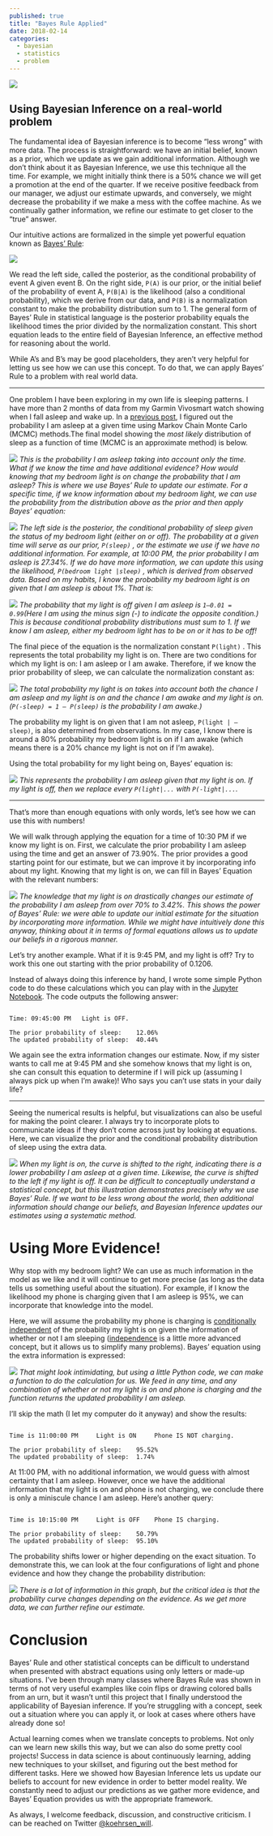 ```yaml
---
published: true
title: "Bayes Rule Applied"
date: 2018-02-14
categories:
  - bayesian
  - statistics
  - problem
---
```


![](https://miro.medium.com/max/2000/1*X-Nr5zIt4Nm-7ucZsKtxbg.jpeg?q=20)

## Using Bayesian Inference on a real-world problem

The fundamental idea of Bayesian inference is to become “less wrong” with more data. The process is straightforward: we have an initial belief, known as a prior, which we update as we gain additional information. Although we don’t think about it as Bayesian Inference, we use this technique all the time. For example, we might initially think there is a 50% chance we will get a promotion at the end of the quarter. If we receive positive feedback from our manager, we adjust our estimate upwards, and conversely, we might decrease the probability if we make a mess with the coffee machine. As we continually gather information, we refine our estimate to get closer to the “true” answer.

Our intuitive actions are formalized in the simple yet powerful equation known as [Bayes’ Rule](http://www.eecs.qmul.ac.uk/~norman/BBNs/Bayes_rule.htm?):

![](https://miro.medium.com/max/2000/1*cZc4ICYYheIZf1Py358C-w.png?q=20)

We read the left side, called the posterior, as the conditional probability of event A given event B. On the right side, `P(A)` is our prior, or the initial belief of the probability of event A, `P(B|A)` is the likelihood (also a conditional probability), which we derive from our data, and `P(B)` is a normalization constant to make the probability distribution sum to 1\. The general form of Bayes’ Rule in statistical language is the posterior probability equals the likelihood times the prior divided by the normalization constant. This short equation leads to the entire field of Bayesian Inference, an effective method for reasoning about the world.

<!--more-->

While A’s and B’s may be good placeholders, they aren’t very helpful for letting us see how we can use this concept. To do that, we can apply Bayes’ Rule to a problem with real world data.

* * *

One problem I have been exploring in my own life is sleeping patterns. I have more than 2 months of data from my Garmin Vivosmart watch showing when I fall asleep and wake up. In a [previous post](/markov-chain-monte-carlo-in-python-44f7e609be98?), I figured out the probability I am asleep at a given time using Markov Chain Monte Carlo (MCMC) methods.The final model showing the _most likely_ distribution of sleep as a function of time (MCMC is an approximate method) is below.

![](https://miro.medium.com/max/2000/1*WbHoJ6_iGT7ovDBPS3KGMw.png?q=20)
*This is the probability I am asleep taking into account only the time. What if we know the time and have additional evidence? How would knowing that my bedroom light is on change the probability that I am asleep? This is where we use Bayes’ Rule to update our estimate. For a specific time, if we know information about my bedroom light, we can use the probability from the distribution above as the _prior_ and then apply Bayes’ equation:*

![](https://miro.medium.com/max/2000/1*ZzecqlCUpUq1tc5dUQK18g.png?q=20)
*The left side is the posterior, the conditional probability of sleep given the status of my bedroom light (either on or off). The probability at a given time will serve as our prior, `P(sleep)` , or the estimate we use if we have no additional information. For example, at 10:00 PM, the prior probability I am asleep is 27.34%. If we do have more information, we can update this using the likelihood, `P(bedroom light |sleep)` , which is derived from observed data. Based on my habits, I know the probability my bedroom light is on given that I am asleep is about 1%. That is:*

![](https://miro.medium.com/max/2000/1*FREtsVg9Bwi1BCN-AvLFpA.png?q=20)
*The probability that my light is _off_ given I am asleep is `1–0.01 = 0.99`(Here I am using the minus sign (-) to indicate the opposite condition.) This is because conditional probability distributions must sum to 1\. If we know I am asleep, either my bedroom light has to be on or it has to be off!*

The final piece of the equation is the normalization constant `P(light)` . This represents the total probability my light is on. There are two conditions for which my light is on: I am asleep or I am awake. Therefore, if we know the prior probability of sleep, we can calculate the normalization constant as:

![](https://miro.medium.com/max/2000/1*bFTFP_CCt4pxaGezJZxS_Q.png?q=20)
*The total probability my light is on takes into account both the chance I am asleep and my light is on and the chance I am awake and my light is on. (`P(-sleep) = 1 — P(sleep)` is the probability I am awake.)*

The probability my light is on given that I am not asleep, `P(light | — sleep)`, is also determined from observations. In my case, I know there is around a 80% probability my bedroom light is on if I am awake (which means there is a 20% chance my light is not on if I’m awake).

Using the total probability for my light being on, Bayes’ equation is:

![](https://miro.medium.com/max/2000/1*vlU5wEqqC4tmoaxen5Rf2Q.png?q=20)
*This represents the probability I am asleep given that my light is on. If my light is off, then we replace every `P(light|...` with `P(-light|...`.*

* * *

That’s more than enough equations with only words, let’s see how we can use this with numbers!

We will walk through applying the equation for a time of 10:30 PM if we know my light is on. First, we calculate the prior probability I am asleep using the time and get an answer of 73.90%. The prior provides a good starting point for our estimate, but we can improve it by incorporating info about my light. Knowing that my light is on, we can fill in Bayes’ Equation with the relevant numbers:

![](https://miro.medium.com/max/2000/1*jWp1f-XYpFPHpqWEY_pzkQ.png?q=20)
*The knowledge that my light is on drastically changes our estimate of the probability I am asleep from over 70% to 3.42%. This shows the power of Bayes’ Rule: we were able to update our initial estimate for the situation by incorporating more information. While we might have intuitively done this anyway, thinking about it in terms of formal equations allows us to update our beliefs in a rigorous manner.*

Let’s try another example. What if it is 9:45 PM, and my light is off? Try to work this one out starting with the prior probability of 0.1206.

Instead of always doing this inference by hand, I wrote some simple Python code to do these calculations which you can play with in the [Jupyter Notebook](https://github.com/WillKoehrsen/ai-projects/blob/master/bayesian_inference/bayes_rule_applied.ipynb?). The code outputs the following answer:

```

Time: 09:45:00 PM 	Light is OFF.

The prior probability of sleep:    12.06%
The updated probability of sleep:  40.44%

```

We again see the extra information changes our estimate. Now, if my sister wants to call me at 9:45 PM and she somehow knows that my light is on, she can consult this equation to determine if I will pick up (assuming I always pick up when I’m awake)! Who says you can’t use stats in your daily life?

* * *

Seeing the numerical results is helpful, but visualizations can also be useful for making the point clearer. I always try to incorporate plots to communicate ideas if they don’t come across just by looking at equations. Here, we can visualize the prior and the conditional probability distribution of sleep using the extra data.

![](https://miro.medium.com/max/2000/1*UCCTzW1_V3gu42V8xmULRg.png?q=20)
*When my light is on, the curve is shifted to the right, indicating there is a lower probability I am asleep at a given time. Likewise, the curve is shifted to the left if my light is off. It can be difficult to conceptually understand a statistical concept, but this illustration demonstrates precisely why we use Bayes’ Rule. If we want to be less wrong about the world, then additional information should change our beliefs, and Bayesian Inference updates our estimates using a systematic method.*

# Using More Evidence!

Why stop with my bedroom light? We can use as much information in the model as we like and it will continue to get more precise (as long as the data tells us something useful about the situation). For example, if I know the likelihood my phone is charging given that I am asleep is 95%, we can incorporate that knowledge into the model.

Here, we will assume the probability my phone is charging is [conditionally independent](https://en.wikipedia.org/wiki/Conditional_independence?) of the probability my light is on given the information of whether or not I am sleeping ([independence](https://brilliant.org/wiki/probability-independent-events/?) is a little more advanced concept, but it allows us to simplify many problems). Bayes’ equation using the extra information is expressed:

![](https://miro.medium.com/max/2000/1*clegNHghgb04Mz_XknQjsg.png?q=20)
*That might look intimidating, but using a little Python code, we can make a function to do the calculation for us. We feed in any time, and any combination of whether or not my light is on and phone is charging and the function returns the updated probability I am asleep.*

I’ll skip the math (I let my computer do it anyway) and show the results:

```

Time is 11:00:00 PM 	Light is ON 	Phone IS NOT charging.

The prior probability of sleep:    95.52%
The updated probability of sleep:  1.74%

```

At 11:00 PM, with no additional information, we would guess with almost certainty that I am asleep. However, once we have the additional information that my light is on and phone is not charging, we conclude there is only a miniscule chance I am asleep. Here’s another query:

```

Time is 10:15:00 PM 	Light is OFF 	Phone IS charging.

The prior probability of sleep:    50.79%
The updated probability of sleep:  95.10%

```

The probability shifts lower or higher depending on the exact situation. To demonstrate this, we can look at the four configurations of light and phone evidence and how they change the probability distribution:

![](https://miro.medium.com/max/2000/1*dNHiqyTaRP-1H__1fqNNCw.png?q=20)
*There is a lot of information in this graph, but the critical idea is that the probability curve changes depending on the evidence. As we get more data, we can further refine our estimate.*

# Conclusion

Bayes’ Rule and other statistical concepts can be difficult to understand when presented with abstract equations using only letters or made-up situations. I’ve been through many classes where Bayes Rule was shown in terms of not very useful examples like coin flips or drawing colored balls from an urn, but it wasn’t until this project that I finally understood the applicability of Bayesian inference. If you’re struggling with a concept, seek out a situation where you can apply it, or look at cases where others have already done so!

Actual learning comes when we translate concepts to problems. Not only can we learn new skills this way, but we can also do some pretty cool projects! Success in data science is about continuously learning, adding new techniques to your skillset, and figuring out the best method for different tasks. Here we showed how Bayesian Inference lets us update our beliefs to account for new evidence in order to better model reality. We constantly need to adjust our predictions as we gather more evidence, and Bayes’ Equation provides us with the appropriate framework.

As always, I welcome feedback, discussion, and constructive criticism. I can be reached on Twitter [@koehrsen_will](https://twitter.com/koehrsen_will?).
